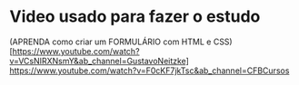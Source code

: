 # Video usado para fazer o estudo 
(APRENDA como criar um FORMULÁRIO com HTML e CSS)[https://www.youtube.com/watch?v=VCsNIRXNsmY&ab_channel=GustavoNeitzke]
https://www.youtube.com/watch?v=F0cKF7jkTsc&ab_channel=CFBCursos